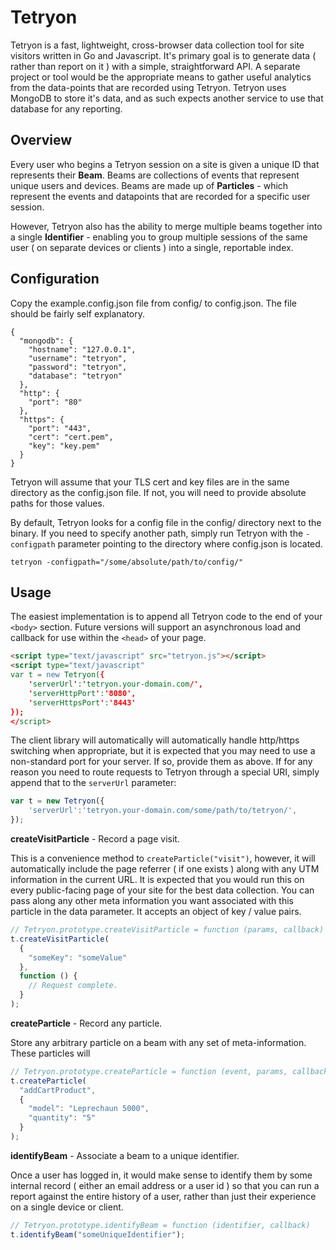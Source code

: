 # Tetryon

Tetryon is a fast, lightweight, cross-browser data collection tool for site 
visitors written in Go and Javascript. It's primary goal is to generate data 
( rather than report on it ) with a simple, straightforward API.  A separate 
project or tool would be the appropriate means to gather useful analytics from 
the data-points that are recorded using Tetryon.  Tetryon uses MongoDB to store 
it's data, and as such expects another service to use that database for any 
reporting.

## Overview

Every user who begins a Tetryon session on a site is given a unique ID that 
represents their **Beam**.  Beams are collections of events that represent 
unique users and devices.  Beams are made up of **Particles** - which represent 
the events and datapoints that are recorded for a specific user session.

However, Tetryon also has the ability to merge multiple beams together into a 
single **Identifier** - enabling you to group multiple sessions of the same 
user ( on separate devices or clients ) into a single, reportable index.

## Configuration

Copy the example.config.json file from config/ to config.json.  The file 
should be fairly self explanatory.

```
{
  "mongodb": {
    "hostname": "127.0.0.1",
    "username": "tetryon",
    "password": "tetryon",
    "database": "tetryon"
  },
  "http": {
    "port": "80"
  },
  "https": {
    "port": "443",
    "cert": "cert.pem",
    "key": "key.pem"
  }
}
```

Tetryon will assume that your TLS cert and key files are in the same directory 
as the config.json file.  If not, you will need to provide absolute paths for 
those values.

By default, Tetryon looks for a config file in the config/ directory next to 
the binary.  If you need to specify another path, simply run Tetryon with the 
`-configpath` parameter pointing to the directory where config.json is located.

```
tetryon -configpath="/some/absolute/path/to/config/"
```

## Usage

The easiest implementation is to append all Tetryon code to the end of your 
`<body>` section.  Future versions will support an asynchronous load and callback 
for use within the `<head>` of your page.

```html
<script type="text/javascript" src="tetryon.js"></script>
<script type="text/javascript"
var t = new Tetryon({
	'serverUrl':'tetryon.your-domain.com/',
	'serverHttpPort':'8080',
	'serverHttpsPort':'8443'
});
</script>
```

The client library will automatically will automatically handle http/https 
switching when appropriate, but it is expected that you may need to use a 
non-standard port for your server.  If so, provide them as above.  If for 
any reason you need to route requests to Tetryon through a special URI, 
simply append that to the `serverUrl` parameter:

```javascript
var t = new Tetryon({
	'serverUrl':'tetryon.your-domain.com/some/path/to/tetryon/',
});
```

**createVisitParticle** - Record a page visit.

This is a convenience method to `createParticle("visit")`, however, it will 
automatically include the page referrer ( if one exists ) along with any 
UTM information in the current URL.  It is expected that you would run this on 
every public-facing page of your site for the best data collection.  You can pass 
along any other meta information you want associated with this particle in the data 
parameter.  It accepts an object of key / value pairs.

```javascript
// Tetryon.prototype.createVisitParticle = function (params, callback)
t.createVisitParticle(
  {
    "someKey": "someValue"
  },
  function () {
    // Request complete.
  }
);
```

**createParticle** - Record any particle.

Store any arbitrary particle on a beam with any set of meta-information. These 
particles will 

```javascript
// Tetryon.prototype.createParticle = function (event, params, callback)
t.createParticle(
  "addCartProduct",
  {
    "model": "Leprechaun 5000",
    "quantity": "5"
  }
);
```

**identifyBeam** - Associate a beam to a unique identifier.

Once a user has logged in, it would make sense to identify them by some internal 
record ( either an email address or a user id ) so that you can run a report 
against the entire history of a user, rather than just their experience on a 
single device or client.

```javascript
// Tetryon.prototype.identifyBeam = function (identifier, callback)
t.identifyBeam("someUniqueIdentifier");
```
